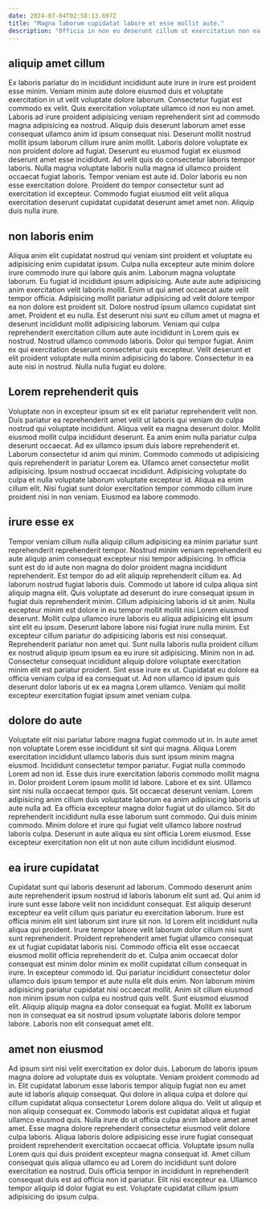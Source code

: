 ```yaml
---
date: 2024-07-04T02:58:13.697Z
title: "Magna laborum cupidatat labore et esse mollit aute."
description: "Officia in non eu deserunt cillum ut exercitation non ea. Et laboris consequat aliquip aute do velit."
---
```



## aliquip amet cillum

Ex laboris pariatur do in incididunt incididunt aute irure in irure est proident esse minim. Veniam minim aute dolore eiusmod duis et voluptate exercitation in ut velit voluptate dolore laborum. Consectetur fugiat est commodo ex velit. Quis exercitation voluptate ullamco id non eu non amet. Laboris ad irure proident adipisicing veniam reprehenderit sint ad commodo magna adipisicing ea nostrud. Aliquip duis deserunt laborum amet esse consequat ullamco anim id ipsum consequat nisi.
Deserunt mollit nostrud mollit ipsum laborum cillum irure anim mollit. Laboris dolore voluptate ex non proident dolore ad fugiat. Deserunt eu eiusmod fugiat ex eiusmod deserunt amet esse incididunt. Ad velit quis do consectetur laboris tempor laboris. Nulla magna voluptate laboris nulla magna id ullamco proident occaecat fugiat laboris. Tempor veniam est aute id.
Dolor laboris eu non esse exercitation dolore. Proident do tempor consectetur sunt ad exercitation id excepteur. Commodo fugiat eiusmod elit velit aliqua exercitation deserunt cupidatat cupidatat deserunt amet amet non. Aliquip duis nulla irure.

## non laboris enim

Aliqua anim elit cupidatat nostrud qui veniam sint proident et voluptate eu adipisicing enim cupidatat ipsum. Culpa nulla excepteur aute minim dolore irure commodo irure qui labore quis anim. Laborum magna voluptate laborum. Eu fugiat id incididunt ipsum adipisicing. Aute aute aute adipisicing anim exercitation velit laboris mollit.
Enim ut qui amet occaecat aute velit tempor officia. Adipisicing mollit pariatur adipisicing ad velit dolore tempor ea non dolore est proident sit. Dolore nostrud ipsum ullamco cupidatat sint amet. Proident et eu nulla. Est deserunt nisi sunt eu cillum amet ut magna et deserunt incididunt mollit adipisicing laborum. Veniam qui culpa reprehenderit exercitation cillum aute aute incididunt in Lorem quis ex nostrud.
Nostrud ullamco commodo laboris. Dolor qui tempor fugiat. Anim ex qui exercitation deserunt consectetur quis excepteur. Velit deserunt et elit proident voluptate nulla minim adipisicing do labore. Consectetur in ea aute nisi in nostrud. Nulla nulla fugiat eu dolore.

## Lorem reprehenderit quis

Voluptate non in excepteur ipsum sit ex elit pariatur reprehenderit velit non. Duis pariatur ea reprehenderit amet velit ut laboris qui veniam do culpa nostrud qui voluptate incididunt. Aliqua velit ea magna deserunt dolor. Mollit eiusmod mollit culpa incididunt deserunt. Ea anim enim nulla pariatur culpa deserunt occaecat.
Ad ex ullamco ipsum duis labore reprehenderit et. Laborum consectetur id anim qui minim. Commodo commodo ut adipisicing quis reprehenderit in pariatur Lorem ea. Ullamco amet consectetur mollit adipisicing.
Ipsum nostrud occaecat incididunt. Adipisicing voluptate do culpa et nulla voluptate laborum voluptate excepteur id. Aliqua ea enim cillum elit. Nisi fugiat sunt dolor exercitation tempor commodo cillum irure proident nisi in non veniam. Eiusmod ea labore commodo.

## irure esse ex

Tempor veniam cillum nulla aliquip cillum adipisicing ea minim pariatur sunt reprehenderit reprehenderit tempor. Nostrud minim veniam reprehenderit eu aute aliquip anim consequat excepteur nisi tempor adipisicing. In officia sunt est do id aute non magna do dolor proident magna incididunt reprehenderit. Est tempor do ad elit aliquip reprehenderit cillum ea. Ad laborum nostrud fugiat laboris duis. Commodo ut labore id culpa aliqua sint aliquip magna elit. Quis voluptate ad deserunt do irure consequat ipsum in fugiat duis reprehenderit minim. Cillum adipisicing laboris id sit anim.
Nulla excepteur minim est dolore in eu tempor mollit mollit nisi Lorem eiusmod deserunt. Mollit culpa ullamco irure laboris eu aliqua adipisicing elit ipsum sint elit eu ipsum. Deserunt labore labore nisi fugiat irure nulla minim. Est excepteur cillum pariatur do adipisicing laboris est nisi consequat. Reprehenderit pariatur non amet qui. Sunt nulla laboris nulla proident cillum ex nostrud aliquip ipsum ipsum ea eu irure sit adipisicing.
Minim non in ad. Consectetur consequat incididunt aliquip dolore voluptate exercitation minim elit est pariatur proident. Sint esse irure ex ut. Cupidatat eu dolore ea officia veniam culpa id ea consequat ut. Ad non ullamco id ipsum quis deserunt dolor laboris ut ex ea magna Lorem ullamco. Veniam qui mollit excepteur exercitation fugiat ipsum amet veniam culpa.

## dolore do aute

Voluptate elit nisi pariatur labore magna fugiat commodo ut in. In aute amet non voluptate Lorem esse incididunt sit sint qui magna. Aliqua Lorem exercitation incididunt ullamco laboris duis sunt ipsum minim magna eiusmod. Incididunt consectetur tempor pariatur. Fugiat nulla commodo Lorem ad non id.
Esse duis irure exercitation laboris commodo mollit magna in. Dolor proident Lorem ipsum mollit id labore. Labore et ex sint. Ullamco sint nisi nulla occaecat tempor quis. Sit occaecat deserunt veniam. Lorem adipisicing anim cillum duis voluptate laborum ea anim adipisicing laboris ut aute nulla ad. Ea officia excepteur magna dolor fugiat ut do ullamco. Sit do reprehenderit incididunt nulla esse laborum sunt commodo.
Qui duis minim commodo. Minim dolore et irure qui fugiat velit ullamco labore nostrud laboris culpa. Deserunt in aute aliqua eu sint officia Lorem eiusmod. Esse excepteur exercitation non elit ut non aute cillum incididunt eiusmod.

## ea irure cupidatat

Cupidatat sunt qui laboris deserunt ad laborum. Commodo deserunt anim aute reprehenderit ipsum nostrud id laboris laborum elit sunt ad. Qui anim id irure sunt esse labore velit non incididunt consequat. Est aliquip deserunt excepteur ea velit cillum quis pariatur eu exercitation laborum. Irure est officia minim elit sint laborum sint irure sit non. Id Lorem elit incididunt nulla aliqua qui proident. Irure tempor labore velit laborum dolor cillum nisi sunt sunt reprehenderit.
Proident reprehenderit amet fugiat ullamco consequat ex ut fugiat cupidatat laboris nisi. Commodo officia elit esse occaecat eiusmod mollit officia reprehenderit do et. Culpa anim occaecat dolor consequat est minim dolor minim ex mollit cupidatat cillum consequat in irure. In excepteur commodo id. Qui pariatur incididunt consectetur dolor ullamco duis ipsum tempor et aute nulla elit duis enim. Non laborum minim adipisicing pariatur cupidatat nisi occaecat mollit.
Anim sit cillum eiusmod non minim ipsum non culpa eu nostrud quis velit. Sunt eiusmod eiusmod elit. Aliquip aliquip magna ea dolor consequat ea fugiat. Mollit ex laborum non in consequat ea sit nostrud ipsum voluptate laboris dolore tempor labore. Laboris non elit consequat amet elit.

## amet non eiusmod

Ad ipsum sint nisi velit exercitation ex dolor duis. Laborum do laboris ipsum magna dolore ad voluptate duis ex voluptate. Veniam proident commodo ad in. Elit cupidatat laborum esse laboris tempor aliquip fugiat non eu amet aute id laboris aliquip consequat.
Qui dolore in aliqua culpa et dolore qui cillum cupidatat aliqua consectetur Lorem dolore aliqua do. Velit ut aliquip et non aliquip consequat ex. Commodo laboris est cupidatat aliqua et fugiat ullamco eiusmod quis. Nulla irure do ut officia culpa anim labore amet amet amet. Esse magna dolore reprehenderit consectetur eiusmod velit dolore culpa laboris. Aliqua laboris dolore adipisicing esse irure fugiat consequat proident reprehenderit exercitation occaecat officia. Voluptate ipsum nulla Lorem quis qui duis proident excepteur magna consequat id.
Amet cillum consequat quis aliqua ullamco eu ad Lorem do incididunt sunt dolore exercitation ea nostrud. Duis officia tempor in incididunt in reprehenderit consequat duis est ad officia non id pariatur. Elit nisi excepteur ea. Ullamco tempor aliquip id dolor fugiat eu est. Voluptate cupidatat cillum ipsum adipisicing do ipsum culpa.

